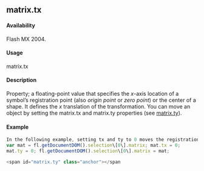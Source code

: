 ## matrix.tx

#### Availability

Flash MX 2004.

#### Usage

matrix.tx

#### Description

Property; a floating-point value that specifies the *x*-axis location of a symbol’s registration point (also *origin point* or
*zero point*) or the center of a shape. It defines the *x* translation of the transformation.
You can move an object by setting the matrix.tx and matrix.ty properties (see [matrix.ty](#!wielmic/developers-animatesdk-docs/test/Matrix_object/matrix5.md)).

#### Example

```javascript
In the following example, setting tx and ty to 0 moves the registration point of the object to point 0,0 in the document:
var mat = fl.getDocumentDOM().selection\[0\].matrix; mat.tx = 0;
mat.ty = 0; fl.getDocumentDOM().selection\[0\].matrix = mat;

<span id="matrix.ty" class="anchor"></span
```